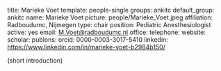 title: Marieke Voet
template: people-single
groups: ankitc
default_group: ankitc
name: Marieke Voet
picture: people/Marieke_Voet.jpeg
affiliation: Radboudumc, Nijmegen
type: chair
position: Pediatric Anesthesiologist
active: yes
email: M.Voet@radboudumc.nl
office: 
telephone: 
website: 
scholar: 
publons: 
orcid: 0000-0003-3017-5410
linkedin: https://www.linkedin.com/in/marieke-voet-b2984b150/

(short introduction)